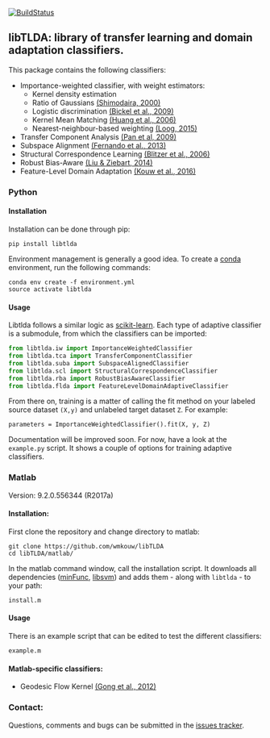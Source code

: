 [![BuildStatus](https://travis-ci.org/wmkouw/libTLDA.svg?branch=master)](https://travis-ci.org/wmkouw/libTLDA)
## libTLDA: library of transfer learning and domain adaptation classifiers.

This package contains the following classifiers:
- Importance-weighted classifier, with weight estimators:<br>
	- Kernel density estimation <br>
	- Ratio of Gaussians [(Shimodaira, 2000)](https://www.sciencedirect.com/science/article/pii/S0378375800001154) <br>
	- Logistic discrimination [(Bickel et al., 2009)](http://www.jmlr.org/papers/v10/bickel09a.html) <br>
	- Kernel Mean Matching [(Huang et al., 2006)](https://papers.nips.cc/paper/3075-correcting-sample-selection-bias-by-unlabeled-data) <br>
	- Nearest-neighbour-based weighting [(Loog, 2015)](http://ieeexplore.ieee.org/document/6349714/) <br>
- Transfer Component Analysis [(Pan et al, 2009)](http://ieeexplore.ieee.org/document/5640675/) <br>
- Subspace Alignment [(Fernando et al., 2013)](https://dl.acm.org/citation.cfm?id=1610094) <br>
- Structural Correspondence Learning [(Blitzer et al., 2006)](https://dl.acm.org/citation.cfm?id=1610094) <br>
- Robust Bias-Aware [(Liu & Ziebart, 2014)](https://papers.nips.cc/paper/5458-robust-classification-under-sample-selection-bias) <br>
- Feature-Level Domain Adaptation [(Kouw et al., 2016)](http://jmlr.org/papers/v17/15-206.html) <br>

### Python

#### Installation
Installation can be done through pip:
```
pip install libtlda
```

Environment management is generally a good idea. To create a [conda](https://conda.io/docs/) environment, run the following commands:
```
conda env create -f environment.yml
source activate libtlda
```

#### Usage
Libtlda follows a similar logic as [scikit-learn](http://scikit-learn.org/_). Each type of adaptive classifier is a submodule, from which the classifiers can be imported:
```python
from libtlda.iw import ImportanceWeightedClassifier
from libtlda.tca import TransferComponentClassifier
from libtlda.suba import SubspaceAlignedClassifier
from libtlda.scl import StructuralCorrespondenceClassifier
from libtlda.rba import RobustBiasAwareClassifier
from libtlda.flda import FeatureLevelDomainAdaptiveClassifier
```
From there on, training is a matter of calling the fit method on your labeled source dataset `(X,y)` and unlabeled target dataset `Z`. For example:
```
parameters = ImportanceWeightedClassifier().fit(X, y, Z)
```

Documentation will be improved soon. For now, have a look at the `example.py` script. It shows a couple of options for training adaptive classifiers.

<!-- ### Python-specific classifiers
- dann: Domain-Adversarial Neural Network (Ganin et al., 2015) (TODO) -->

### Matlab
Version: 9.2.0.556344 (R2017a) <br>

#### Installation:
First clone the repository and change directory to matlab:
```shell
git clone https://github.com/wmkouw/libTLDA
cd libTLDA/matlab/
```

In the matlab command window, call the installation script. It downloads all dependencies ([minFunc](https://www.cs.ubc.ca/~schmidtm/Software/minFunc.html), [libsvm](https://www.csie.ntu.edu.tw/~cjlin/libsvm/)) and adds them - along with `libtlda` - to your path:
```
install.m
```

#### Usage
There is an example script that can be edited to test the different classifiers:
```
example.m
```

#### Matlab-specific classifiers:
- Geodesic Flow Kernel [(Gong et al., 2012)](https://dl.acm.org/citation.cfm?id=1610094) <br>

### Contact:
Questions, comments and bugs can be submitted in the [issues tracker](https://github.com/wmkouw/libTLDA/issues).
